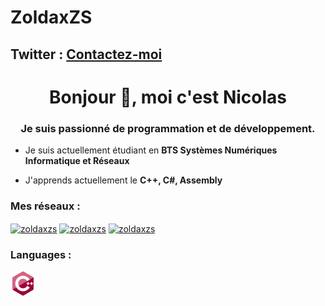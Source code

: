 # ZoldaxZS
## Twitter : [Contactez-moi](https://twitter.com/zoldaxzs)
### 

<h1 align="center">Bonjour 👋, moi c'est Nicolas</h1>
<h3 align="center">Je suis passionné de programmation et de développement.</h3>

- Je suis actuellement étudiant en **BTS Systèmes Numériques Informatique et Réseaux**

- J'apprends actuellement le **C++, C#, Assembly**

<h3 align="left">Mes réseaux :</h3>
<p align="left">
<a href="https://twitter.com/zoldaxzs" target="blank"><img align="center" src="https://raw.githubusercontent.com/rahuldkjain/github-profile-readme-generator/master/src/images/icons/Social/twitter.svg" alt="zoldaxzs" height="30" width="40" /></a>
<a href="https://instagram.com/zoldaxzs" target="blank"><img align="center" src="https://raw.githubusercontent.com/rahuldkjain/github-profile-readme-generator/master/src/images/icons/Social/instagram.svg" alt="zoldaxzs" height="30" width="40" /></a>
<a href="https://www.youtube.com/c/zoldaxzs" target="blank"><img align="center" src="https://raw.githubusercontent.com/rahuldkjain/github-profile-readme-generator/master/src/images/icons/Social/youtube.svg" alt="zoldaxzs" height="30" width="40" /></a>
</p>

<h3 align="left">Languages :</h3>
<p align="left"> <a href="https://www.w3schools.com/cpp/" target="_blank"> <img src="https://raw.githubusercontent.com/devicons/devicon/master/icons/cplusplus/cplusplus-original.svg" alt="cplusplus" width="40" height="40"/> </a> </p>
